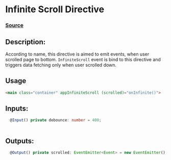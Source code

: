 # Infinite Scroll Directive

### [Source](../src/)

## Description:

According to name, this directive is aimed to emit events, when user scrolled page to bottom.
`InfiniteScroll` event is bind to this directive and triggers data fetching only when user scrolled down.

## Usage
```html
<main class="container" appInfiniteScroll (scrolled)="onInfinite()">
```

## Inputs:

```typescript
  @Input() private debounce: number = 400;
  
```

## Outputs:
```typescript
  @Output() private scrolled: EventEmitter<Event> = new EventEmitter();
```
